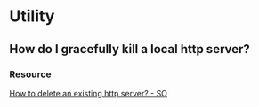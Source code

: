 # Utility
## How do I gracefully kill a local http server?
### Resource
[How to delete an existing http server? - SO](https://stackoverflow.com/questions/41829710/how-to-delete-an-existing-http-server)